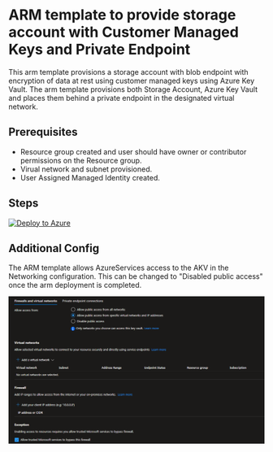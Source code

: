# ARM template to provide storage account with Customer Managed Keys and Private Endpoint

This arm template provisions a storage account with blob endpoint with encryption of data at rest using customer managed keys using Azure Key Vault. 
The arm template provisions both Storage Account, Azure Key Vault and places them behind a private endpoint in the designated virtual network. 


## Prerequisites

* Resource group created and user should have owner or contributor permissions on the Resource group.
* Virual network and subnet provisioned.
* User Assigned Managed Identity created.



## Steps

[![Deploy to Azure](https://aka.ms/deploytoazurebutton)](https://portal.azure.com/#create/Microsoft.Template/uri/https%3A%2F%2Fraw.githubusercontent.com%2Fanildwarepo%2Fgeneric-utils%2Fmain%2Fstorage-with-cmk%2Fazuredeploy-storage-with-cmk-pe.json) 


## Additional Config

The ARM template allows AzureServices access to the AKV in the Networking configuration. This can be changed to "Disabled public access" once the arm deployment is completed. 


![](akv-image1.png)
